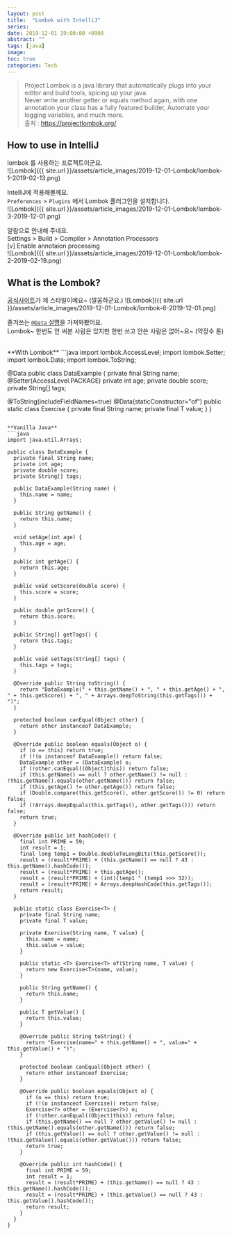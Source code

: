 ```yaml
---
layout: post
title:  "Lombok with IntelliJ"
series:
date: 2019-12-01 19:00:00 +0900
abstract: ""
tags: [java]
image:
toc: true
categories: Tech
---
```



>Project Lombok is a java library that automatically plugs into your editor and build tools, spicing up your java.  
Never write another getter or equals method again, with one annotation your class has a fully featured   builder, Automate your logging variables, and much more.   
출처 : https://projectlombok.org/

## How to use in IntelliJ

lombok 를 사용하는 프로젝트이군요.  
![Lombok]({{ site.url }}/assets/article_images/2019-12-01-Lombok/lombok-1-2019-02-13.png)

IntelliJ에 적용해볼께요.  
`Preferences` > `Plugins` 에서 Lombok 플러그인을 설치합니다.  
![Lombok]({{ site.url }}/assets/article_images/2019-12-01-Lombok/lombok-3-2019-12-01.png)


알람으로 안내해 주네요.  
Settings > Build > Compiler > Annotation Processors  
[v] Enable annotaion processing  
![Lombok]({{ site.url }}/assets/article_images/2019-12-01-Lombok/lombok-2-2019-02-19.png)

## What is the Lombok?

[공식사이트](https://projectlombok.org/features/all)가 제 스타일이예요~ (깔꼼하군요.)
![Lombok]({{ site.url }}/assets/article_images/2019-12-01-Lombok/lombok-6-2019-12-01.png)

즐겨쓰는 [`@Data` 설명](https://projectlombok.org/features/Data)을 가져와봤어요.  
Lombok~ 한번도 안 써본 사람은 있지만 한번 쓰고 안쓴 사람은 없어~요~ (약장수 톤)  

<br>
**With Lombok**
```java
import lombok.AccessLevel;
import lombok.Setter;
import lombok.Data;
import lombok.ToString;

@Data public class DataExample {
  private final String name;
  @Setter(AccessLevel.PACKAGE) private int age;
  private double score;
  private String[] tags;

  @ToString(includeFieldNames=true)
  @Data(staticConstructor="of")
  public static class Exercise<T> {
    private final String name;
    private final T value;
  }
}
```

**Vanilla Java**
```java
import java.util.Arrays;

public class DataExample {
  private final String name;
  private int age;
  private double score;
  private String[] tags;

  public DataExample(String name) {
    this.name = name;
  }

  public String getName() {
    return this.name;
  }

  void setAge(int age) {
    this.age = age;
  }

  public int getAge() {
    return this.age;
  }

  public void setScore(double score) {
    this.score = score;
  }

  public double getScore() {
    return this.score;
  }

  public String[] getTags() {
    return this.tags;
  }

  public void setTags(String[] tags) {
    this.tags = tags;
  }

  @Override public String toString() {
    return "DataExample(" + this.getName() + ", " + this.getAge() + ", " + this.getScore() + ", " + Arrays.deepToString(this.getTags()) + ")";
  }

  protected boolean canEqual(Object other) {
    return other instanceof DataExample;
  }

  @Override public boolean equals(Object o) {
    if (o == this) return true;
    if (!(o instanceof DataExample)) return false;
    DataExample other = (DataExample) o;
    if (!other.canEqual((Object)this)) return false;
    if (this.getName() == null ? other.getName() != null : !this.getName().equals(other.getName())) return false;
    if (this.getAge() != other.getAge()) return false;
    if (Double.compare(this.getScore(), other.getScore()) != 0) return false;
    if (!Arrays.deepEquals(this.getTags(), other.getTags())) return false;
    return true;
  }

  @Override public int hashCode() {
    final int PRIME = 59;
    int result = 1;
    final long temp1 = Double.doubleToLongBits(this.getScore());
    result = (result*PRIME) + (this.getName() == null ? 43 : this.getName().hashCode());
    result = (result*PRIME) + this.getAge();
    result = (result*PRIME) + (int)(temp1 ^ (temp1 >>> 32));
    result = (result*PRIME) + Arrays.deepHashCode(this.getTags());
    return result;
  }

  public static class Exercise<T> {
    private final String name;
    private final T value;

    private Exercise(String name, T value) {
      this.name = name;
      this.value = value;
    }

    public static <T> Exercise<T> of(String name, T value) {
      return new Exercise<T>(name, value);
    }

    public String getName() {
      return this.name;
    }

    public T getValue() {
      return this.value;
    }

    @Override public String toString() {
      return "Exercise(name=" + this.getName() + ", value=" + this.getValue() + ")";
    }

    protected boolean canEqual(Object other) {
      return other instanceof Exercise;
    }

    @Override public boolean equals(Object o) {
      if (o == this) return true;
      if (!(o instanceof Exercise)) return false;
      Exercise<?> other = (Exercise<?>) o;
      if (!other.canEqual((Object)this)) return false;
      if (this.getName() == null ? other.getValue() != null : !this.getName().equals(other.getName())) return false;
      if (this.getValue() == null ? other.getValue() != null : !this.getValue().equals(other.getValue())) return false;
      return true;
    }

    @Override public int hashCode() {
      final int PRIME = 59;
      int result = 1;
      result = (result*PRIME) + (this.getName() == null ? 43 : this.getName().hashCode());
      result = (result*PRIME) + (this.getValue() == null ? 43 : this.getValue().hashCode());
      return result;
    }
  }
}
```

